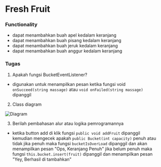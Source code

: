 ﻿# Fresh Fruit
 
 ### Functionality
- dapat menambahkan buah apel kedalam keranjang
- dapat menambahkan buah pisang kedalam keranjang
- dapat menambahkan buah jeruk kedalam keranjang
- dapat menambahkan buah anggur kedalam keranjang

### Tugas
1. Apakah fungsi BucketEventListener?
- digunakan untuk menampilkan pesan ketika fungsi void ```onSucceed(string massage)``` atau 
```void onFailed(string massage)``` dipanggil

2. Class diagram

![Diagram](FreshFruit/Assets/Class%20Diagram.jpg)

3. Berilah pembahasan alur atau logika pemrogramannya
- ketika button add di klik fungsi ```public void addFruit``` dipanggil kemudian mengecek apakah 
```public Bucket(int capacity)``` penuh atau tidak jika penuh maka fungsi ```bucketIsOverLoad``` 
dipanggil dan akan menampilkan pesan "Ops, Keranjang Penuh" jika belum penuh maka fungsi 
```this.bucket.insert(fruit)``` dipanggil dan menampilkan pesan "Yey, Berhasil di tambahkan"
